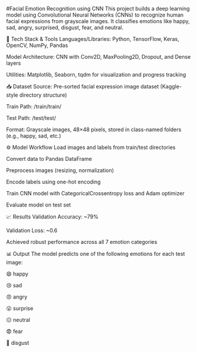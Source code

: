 #Facial Emotion Recognition using CNN
This project builds a deep learning model using Convolutional Neural Networks (CNNs) to recognize human facial expressions from grayscale images. It classifies emotions like happy, sad, angry, surprised, disgust, fear, and neutral.

🧠 Tech Stack & Tools
Languages/Libraries: Python, TensorFlow, Keras, OpenCV, NumPy, Pandas

Model Architecture: CNN with Conv2D, MaxPooling2D, Dropout, and Dense layers

Utilities: Matplotlib, Seaborn, tqdm for visualization and progress tracking

📥 Dataset
Source: Pre-sorted facial expression image dataset (Kaggle-style directory structure)

Train Path: /train/train/

Test Path: /test/test/

Format: Grayscale images, 48×48 pixels, stored in class-named folders (e.g., happy, sad, etc.)

⚙️ Model Workflow
Load images and labels from train/test directories

Convert data to Pandas DataFrame

Preprocess images (resizing, normalization)

Encode labels using one-hot encoding

Train CNN model with CategoricalCrossentropy loss and Adam optimizer

Evaluate model on test set

📈 Results
Validation Accuracy: ~79%

Validation Loss: ~0.6

Achieved robust performance across all 7 emotion categories

📊 Output
The model predicts one of the following emotions for each test image:

😄 happy

😢 sad

😠 angry

😮 surprise

😐 neutral

😨 fear

🤢 disgust
